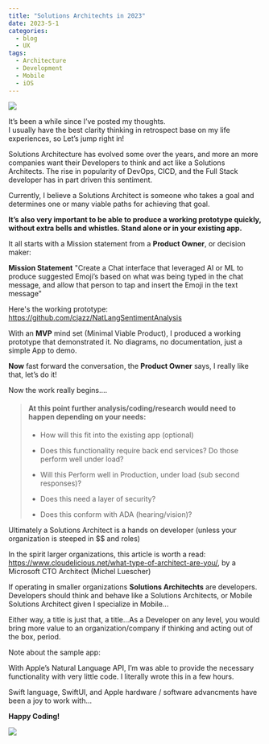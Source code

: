 ```yaml
---
title: "Solutions Architechts in 2023"
date: 2023-5-1
categories:
  - blog
  - UX
tags:
  - Architecture
  - Development
  - Mobile
  - iOS
---
```


![](https://cjazz.github.io/assets/images/craiyon_211542_Software_Engineer.png)

It’s been a while since I’ve posted my thoughts.  
I usually have the best clarity thinking in retrospect base on my life experiences, so Let’s jump right in!

Solutions Architecture has evolved some over the years, and more an more companies want their  Developers to think and act like a Solutions Architects. The rise in popularity of DevOps, CICD, and the Full Stack developer has in part driven this sentiment.

Currently, I believe a Solutions Architect is someone who takes a goal and determines one or many viable paths for achieving that goal.

**It’s also **very** important to be able to produce a working prototype quickly, without extra bells and whistles.  Stand alone or in your existing app.**

It all starts with a Mission statement from a **Product Owner**, or decision maker:

**Mission Statement**
"Create a Chat interface that leveraged AI or ML
to produce suggested Emoji’s based on what was being typed in the chat message, and allow that person to tap and insert the Emoji in the text message"

Here's the working prototype:  https://github.com/cjazz/NatLangSentimentAnalysis

With an **MVP** mind set (Minimal Viable Product), I produced a working prototype that demonstrated it.  No diagrams, no documentation, just a simple App to demo.  

**Now** fast forward the conversation, the **Product Owner** says, I really like that, let’s do it!

Now the work really begins….

> ####  At this point further analysis/coding/research would need to happen depending on your needs:
>
> - How will this fit into the existing app (optional)
>
> - Does this functionality require back end services?  Do those perform well under load?	
>
> - Will this Perform well in Production, under load (sub second responses)?
>
> - Does this need a layer of security?
>
> - Does this conform with ADA (hearing/vision)?


Ultimately a Solutions Architect is a hands on developer (unless your organization is steeped in $$ and roles)

In the spirit larger organizations, this article is worth a read: https://www.cloudelicious.net/what-type-of-architect-are-you/, by a Microsoft CTO Architect (Michel Luescher)

If operating in smaller organizations **Solutions Architechts** are developers.  Developers should think and behave like a Solutions Architects, or Mobile Solutions Architect given I specialize in Mobile...

Either way, a title is just that, a title...As a Developer on any level, you would bring more value to an organization/company if thinking and acting out of the box, period.

Note about the sample app:

With Apple’s Natural Language API, I’m was able to provide the necessary  functionality with very little code. I literally wrote this in a few hours.

Swift language, SwiftUI, and Apple hardware / software advancments have been a joy to work with...

**Happy Coding!**

![](https://cjazz.github.io/assets/images/clipartwiki.com-development-clipart-408069.png)






 
